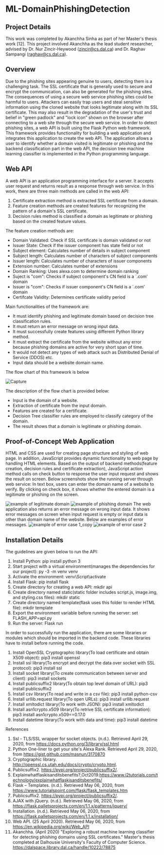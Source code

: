 # ML-DomainPhishingDetection

## Project Details
This work was completed by Akanchha Sinha as part of her Master's thesis work [12]. This project involved Akanchha as the lead student researcher, advised by Dr. Nur Zincir-Heywood (zincir@cs.dal.ca) and Dr. Raghav Sampangi (raghav@cs.dal.ca).


## Overview
Due to the phishing sites appearing genuine to users, detecting them is a challenging
task. The SSL certificate that is generally used to secure and encrypt the communication, 
can also be generated for the phishing sites. The consequences of using a secure web service
phishing sites could be harmful to users. 
Attackers can easily trap users and steal sensitive information using the cloned website that looks legitimate along with its SSL certificate. 
This may also result in the degradation of the user's trust and belief in "green padlock" and 
"lock icon” shown on the browser after connecting to a web site through the secure web service. 
In order to detect phishing sites, a web API is built using the Flask Python web framework. 
This framework provides functionality for building a web application and integrates this application to create the web API.
The application allows a user to identify whether a domain visited is legitimate or phishing 
and the backend classification part in the web API, the decision tree machine learning classifier is implemented in the Python programming language.


## Web API 
A web API is an application programming interface for a server. It accepts user request and returns result as a response through web service.
In this work, there are three main methods are called in the web API:
1. Certificate extraction method is extracted SSL certificate from a domain.
2. Feature creation methods are created features for recognizing the pattern of a domain's SSL certificate.  
3. Decision rules method is classified a domain as legitimate or phishing based on the created feature values.

The feature creation methods are:
*  Domain Validated: Check if SSL certificate is domain validated or not
*  Issuer State: Check if the issuer component has state field or not
*  Subject element: Calculates number of details in subject component
*  Subject length: Calculates number of characters of subject components
*  Issuer length: Calculates number of characters of issuer components
*  Extension number: Calculates number of extensions 
*  Domain Ranking: Uses alexa.com to determine domain ranking
*  Suject is "com": Checks if subject component's CN field is a `.com’ domain
*  Issuer is "com": Checks if issuer component's CN field is a `.com’ domain
*  Certifcate Validity: Determines certificate validity period


Main functionalities of the framework are:
* It must identify phishing and legitimate domain based on decision tree classification rules.
* It must return an error message on wrong input data.
* It must successfully create features using different Python library method.
* It must extract the certificate from the website without any error because phishing domains are active for very short span of time.
* It would not detect any types of web attack such as Distributed Denial of Service (DDOS) etc.
* Input data should be a website domain name.

The flow chart of this framework is below

![Capture](https://user-images.githubusercontent.com/55644004/83824112-9d782c00-a6a3-11ea-8a94-1eda00b3644f.PNG)

                               
The description of the flow chart is provided below:

* Input is the domain of a website.
* Extraction of certificate from the input domain. 
* Features are created for a certificate.
* Decision Tree classifier rules are employed to classify category of the domain.
* The result shows that a domain is legitimate or phishing domain.
                                                            
                                                       
                                                             

## Proof-of-Concept Web Application
HTML and CSS are used for creating page structure and styling of web page. 
In addition, JavaScript provides dynamic functionality to web page by handling HTML elements. 
Based on the output of backend methods(feature creation, decision rules and certificate extraction), JavaScript action method calls on check button to response the user input request and shows the result on screen.
Below screenshots show the running server through web service:
In text box, users can enter the domain name of a website to verify. By clicking on check box, it shows whether the entered domain is a legitimate or phishing on the screen.


![example of legitimate domain](https://user-images.githubusercontent.com/55644004/83824028-64d85280-a6a3-11ea-8879-a294a25d57b0.png)
![example of phishing domain](https://user-images.githubusercontent.com/55644004/83824035-69047000-a6a3-11ea-970a-19427b335967.png)
The web application also returns an error message on wrong input data. 
It shows error messages on screen when input request is empty or input data is other than domain name of the website.
Below are examples of error messages.
![example of error case 1_copy](https://user-images.githubusercontent.com/55644004/83824023-6144cb80-a6a3-11ea-9eea-6cf4e3e28f65.png)
![example of error case 2](https://user-images.githubusercontent.com/55644004/83824025-630e8f00-a6a3-11ea-8819-b30d96836b76.png)



## Installation Details
The guidelines are given below to run the API:

1. Install Python: pip install python 3
2. Start project with a virtual environment(manages the dependencies for our project): py -3 -m venv venv 
3. Activate the environment: venv\Script\activate
4. Install Flask: pip install flask
5. Create directory for creating a web API: mkdir api
6. Create directory named static(static folder includes
script.js, image.img, and styling.css files): mkdir static 
7. Create directory named template(flask uses this folder to render HTML file): mkdir template
8. Export the environment variable before running the server: set FLASH_APP=api.py
9. Run the server: Flask run

In order to successfully run the application, there are some libraries or modules which should be imported in the backend code. 
These libraries have to install before running the code.

1. Install OpenSSL Cryptographic library(To load certificate and obtain X509 object): pip3 install openssl
2. Install ssl library(To encrypt and decrypt the data over socket with SSL protocol): pip3 install ssl
3. Install socket library(To create communication between server and client): pip3 install sockets
4. Install publicsuffix2 library(To obtain top level domain of URL): pip3 install publicsuffix2
5. Install csv library(To read and write in a csv file): pip3 install python-csv
6. Install urllib.request library(To open URLs): pip3 install urllib.request
7. Install xmltodict library(To work with JSON): pip3 install xmltodict
8. Install asn1crypto.x509 library(To retrive SSL certificate information): pip3 install asn1crypto.x509==0.17.0
9. Install datetime library(To work with data and time): pip3 install datetime


References
1. Ssl - TLS/SSL wrapper for socket objects. (n.d.). Retrieved April 29, 2020, from https://docs.python.org/3/library/ssl.html
2. Python One-liner to get your site's Alexa Rank. Retrieved April 29, 2020, from https://gist.github.com/masnun/3170870
3. Cryptographic library.  http://openssl.cs.utah.edu/docs/crypto/crypto.html.
4. Publicsuffix2.  https://pypi.org/project/publicsuffix2/.
5. Explainwhatflaskisanditsbenefits?,Oct2019.https://www.i2tutorials.com/technology/explainwhatflaskisanditsbenefits/
7. Flask – Templates. (n.d.). Retrieved May 06, 2020, from https://www.tutorialspoint.com/flask/flask_templates.htm
8. Publicsuffix2.  https://pypi.org/project/publicsuffix2/.
9. AJAX with jQuery. (n.d.). Retrieved May 06, 2020, from https://flask.palletsprojects.com/en/1.1.x/patterns/jquery/
10. Installation. (n.d.). Retrieved May 06, 2020, from https://flask.palletsprojects.com/en/1.1.x/installation/
11. Web API. (25 April 2020). Retrieved May 06, 2020, from https://en.wikipedia.org/wiki/Web_API
12. Akanchha. (April 2020) "Exploring a robust machine learning classifier for detecting phishing domains using SSL certificates." Master's thesis completed at Dalhousie University's Faculty of Computer Science. https://dalspace.library.dal.ca/handle/10222/78875


















